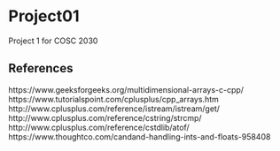 # Project01
Project 1 for COSC 2030
<h2>References</h2>
https://www.geeksforgeeks.org/multidimensional-arrays-c-cpp/
<br>
https://www.tutorialspoint.com/cplusplus/cpp_arrays.htm
<br>
http://www.cplusplus.com/reference/istream/istream/get/
<br>
http://www.cplusplus.com/reference/cstring/strcmp/
<br>
http://www.cplusplus.com/reference/cstdlib/atof/
<br>
https://www.thoughtco.com/candand-handling-ints-and-floats-958408
